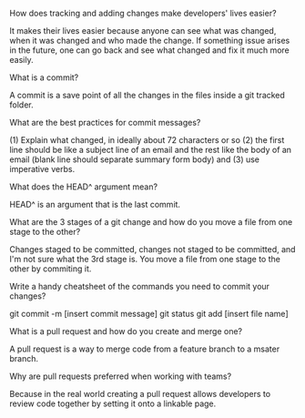 How does tracking and adding changes make developers' lives easier?

It makes their lives easier because anyone can see what was changed, when it was changed and who made the change. If something issue arises in the future, one can go back and see what changed and fix it much more easily.

What is a commit?

A commit is a save point of all the changes in the files inside a git tracked folder.

What are the best practices for commit messages?

(1) Explain what changed, in ideally about 72 characters or so (2) the first line should be like a subject line of an email and the rest like the body of an email (blank line should separate summary form body) and (3) use imperative verbs.

What does the HEAD^ argument mean?

HEAD^ is an argument that is the last commit.

What are the 3 stages of a git change and how do you move a file from one stage to the other?

Changes staged to be committed, changes not staged to be committed, and I'm not sure what the 3rd stage is. You move a file from one stage to the other by commiting it.

Write a handy cheatsheet of the commands you need to commit your changes?

git commit -m [insert commit message]
git status
git add [insert file name]

What is a pull request and how do you create and merge one?

A pull request is a way to merge code from a feature branch to a msater branch.

Why are pull requests preferred when working with teams?

Because in the real world creating a pull request allows developers to review code together by setting it onto a linkable page.